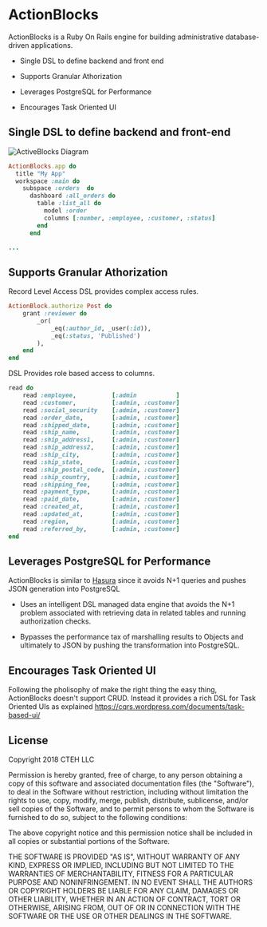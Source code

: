 # ActionBlocks

ActionBlocks is a Ruby On Rails engine for building administrative database-driven applications.

* Single DSL to define backend and front end

* Supports Granular Athorization

* Leverages PostgreSQL for Performance

* Encourages Task Oriented UI


Single DSL to define backend and front-end
-------------------

![ActiveBlocks Diagram](https://foo.com)

```ruby
ActionBlocks.app do
  title "My App"
  workspace :main do
    subspace :orders  do
      dashboard :all_orders do
        table :list_all do
          model :order
          columns [:number, :employee, :customer, :status]
        end
      end

...
```

Supports Granular Athorization
----------

Record Level Access DSL provides complex access rules.

```ruby
ActionBlock.authorize Post do
    grant :reviewer do
        _or(
            _eq(:author_id, _user(:id)),
            _eq(:status, 'Published')
        ),
    end
end
```

DSL Provides role based access to columns.

```ruby
read do
    read :employee,          [:admin           ]
    read :customer,          [:admin, :customer]
    read :social_security    [:admin, :customer]
    read :order_date,        [:admin, :customer]
    read :shipped_date,      [:admin, :customer]
    read :ship_name,         [:admin, :customer]
    read :ship_address1,     [:admin, :customer]
    read :ship_address2,     [:admin, :customer]
    read :ship_city,         [:admin, :customer]
    read :ship_state,        [:admin, :customer]
    read :ship_postal_code,  [:admin, :customer]
    read :ship_country,      [:admin, :customer]
    read :shipping_fee,      [:admin, :customer]
    read :payment_type,      [:admin, :customer]
    read :paid_date,         [:admin, :customer]
    read :created_at,        [:admin, :customer]
    read :updated_at,        [:admin, :customer]
    read :region,            [:admin, :customer]
    read :referred_by,       [:admin, :customer]
end

```



Leverages PostgreSQL for Performance
------------

ActionBlocks is similar to [Hasura](https://blog.hasura.io/architecture-of-a-high-performance-graphql-to-sql-server-58d9944b8a87) since it avoids N+1 queries and pushes JSON generation into PostgreSQL

* Uses an intelligent DSL managed data engine that avoids the N+1 problem associated with retrieving data in related tables and running authorization checks.

* Bypasses the performance tax of marshalling results to Objects and ultimately to JSON by pushing the transformation into PostgreSQL.

Encourages Task Oriented UI
------------

Following the pholisophy of make the right thing the easy thing, ActionBlocks doesn't support CRUD.  Instead it provides a rich DSL for Task Oriented UIs as explained https://cqrs.wordpress.com/documents/task-based-ui/



## License
Copyright 2018 CTEH LLC

Permission is hereby granted, free of charge, to any person obtaining a copy of this software and associated documentation files (the "Software"), to deal in the Software without restriction, including without limitation the rights to use, copy, modify, merge, publish, distribute, sublicense, and/or sell copies of the Software, and to permit persons to whom the Software is furnished to do so, subject to the following conditions:

The above copyright notice and this permission notice shall be included in all copies or substantial portions of the Software.

THE SOFTWARE IS PROVIDED "AS IS", WITHOUT WARRANTY OF ANY KIND, EXPRESS OR IMPLIED, INCLUDING BUT NOT LIMITED TO THE WARRANTIES OF MERCHANTABILITY, FITNESS FOR A PARTICULAR PURPOSE AND NONINFRINGEMENT. IN NO EVENT SHALL THE AUTHORS OR COPYRIGHT HOLDERS BE LIABLE FOR ANY CLAIM, DAMAGES OR OTHER LIABILITY, WHETHER IN AN ACTION OF CONTRACT, TORT OR OTHERWISE, ARISING FROM, OUT OF OR IN CONNECTION WITH THE SOFTWARE OR THE USE OR OTHER DEALINGS IN THE SOFTWARE.



